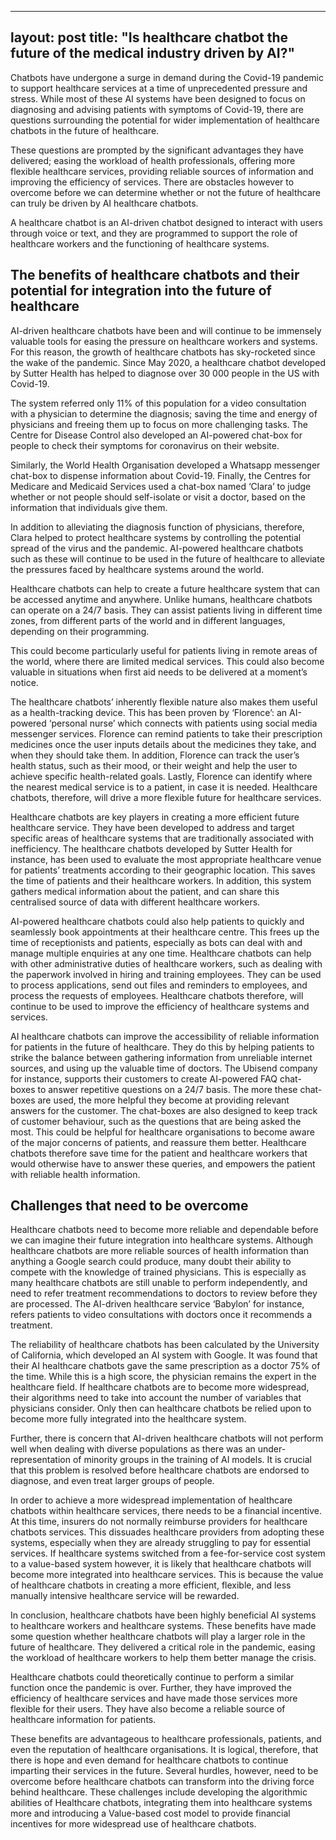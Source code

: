 ---
layout: post
title:  "Is healthcare chatbot the future of the medical industry driven by AI?"
-----

Chatbots have undergone a surge in demand during the Covid-19 pandemic to support healthcare services at a time of unprecedented pressure and stress. While most of these AI systems have been designed to focus on diagnosing and advising patients with symptoms of Covid-19, there are questions surrounding the potential for wider implementation of healthcare chatbots in the future of healthcare.

These questions are prompted by the significant advantages they have delivered; easing the workload of health professionals, offering more flexible healthcare services, providing reliable sources of information and improving the efficiency of services. There are obstacles however to overcome before we can determine whether or not the future of healthcare can truly be driven by AI healthcare chatbots.

A healthcare chatbot is an AI-driven chatbot designed to interact with users through voice or text, and they are programmed to support the role of healthcare workers and the functioning of healthcare systems.

## The benefits of healthcare chatbots and their potential for integration into the future of healthcare
AI-driven healthcare chatbots have been and will continue to be immensely valuable tools for easing the pressure on healthcare workers and systems. For this reason, the growth of healthcare chatbots has sky-rocketed since the wake of the pandemic. Since May 2020, a healthcare chatbot developed by Sutter Health has helped to diagnose over 30 000 people in the US with Covid-19.

The system referred only 11% of this population for a video consultation with a physician to determine the diagnosis; saving the time and energy of physicians and freeing them up to focus on more challenging tasks. The Centre for Disease Control also developed an AI-powered chat-box for people to check their symptoms for coronavirus on their website.

Similarly, the World Health Organisation developed a Whatsapp messenger chat-box to dispense information about Covid-19. Finally, the Centres for Medicare and Medicaid Services used a chat-box named ‘Clara’ to judge whether or not people should self-isolate or visit a doctor, based on the information that individuals give them.

In addition to alleviating the diagnosis function of physicians, therefore, Clara helped to protect healthcare systems by controlling the potential spread of the virus and the pandemic. AI-powered healthcare chatbots such as these will continue to be used in the future of healthcare to alleviate the pressures faced by healthcare systems around the world.

Healthcare chatbots can help to create a future healthcare system that can be accessed anytime and anywhere. Unlike humans, healthcare chatbots can operate on a 24/7 basis. They can assist patients living in different time zones, from different parts of the world and in different languages, depending on their programming.

This could become particularly useful for patients living in remote areas of the world, where there are limited medical services. This could also become valuable in situations when first aid needs to be delivered at a moment’s notice.

The healthcare chatbots’ inherently flexible nature also makes them useful as a health-tracking device. This has been proven by ‘Florence’: an AI-powered ‘personal nurse’ which connects with patients using social media messenger services. Florence can remind patients to take their prescription medicines once the user inputs details about the medicines they take, and when they should take them. In addition, Florence can track the user’s health status, such as their mood, or their weight and help the user to achieve specific health-related goals. Lastly, Florence can identify where the nearest medical service is to a patient, in case it is needed. Healthcare chatbots, therefore, will drive a more flexible future for healthcare services.

Healthcare chatbots are key players in creating a more efficient future healthcare service. They have been developed to address and target specific areas of healthcare systems that are traditionally associated with inefficiency. The healthcare chatbots developed by Sutter Health for instance, has been used to evaluate the most appropriate healthcare venue for patients’ treatments according to their geographic location. This saves the time of patients and their healthcare workers. In addition, this system gathers medical information about the patient, and can share this centralised source of data with different healthcare workers.

AI-powered healthcare chatbots could also help patients to quickly and seamlessly book appointments at their healthcare centre. This frees up the time of receptionists and patients, especially as bots can deal with and manage multiple enquiries at any one time. Healthcare chatbots can help with other administrative duties of healthcare workers, such as dealing with the paperwork involved in hiring and training employees. They can be used to process applications, send out files and reminders to employees, and process the requests of employees. Healthcare chatbots therefore, will continue to be used to improve the efficiency of healthcare systems and services.

AI healthcare chatbots can improve the accessibility of reliable information for patients in the future of healthcare. They do this by helping patients to strike the balance between gathering information from unreliable internet sources, and using up the valuable time of doctors. The Ubisend company for instance, supports their customers to create AI-powered FAQ chat-boxes to answer repetitive questions on a 24/7 basis. The more these chat-boxes are used, the more helpful they become at providing relevant answers for the customer. The chat-boxes are also designed to keep track of customer behaviour, such as the questions that are being asked the most. This could be helpful for healthcare organisations to become aware of the major concerns of patients, and reassure them better. Healthcare chatbots therefore save time for the patient and healthcare workers that would otherwise have to answer these queries, and empowers the patient with reliable health information.

## Challenges that need to be overcome
Healthcare chatbots need to become more reliable and dependable before we can imagine their future integration into healthcare systems. Although healthcare chatbots are more reliable sources of health information than anything a Google search could produce, many doubt their ability to compete with the knowledge of trained physicians. This is especially as many healthcare chatbots are still unable to perform independently, and need to refer treatment recommendations to doctors to review before they are processed. The AI-driven healthcare service ‘Babylon’ for instance, refers patients to video consultations with doctors once it recommends a treatment.

The reliability of healthcare chatbots has been calculated by the University of California, which developed an AI system with Google. It was found that their AI healthcare chatbots gave the same prescription as a doctor 75% of the time. While this is a high score, the physician remains the expert in the healthcare field. If healthcare chatbots are to become more widespread, their algorithms need to take into account the number of variables that physicians consider. Only then can healthcare chatbots be relied upon to become more fully integrated into the healthcare system.

Further, there is concern that AI-driven healthcare chatbots will not perform well when dealing with diverse populations as there was an under-representation of minority groups in the training of AI models. It is crucial that this problem is resolved before healthcare chatbots are endorsed to diagnose, and even treat larger groups of people.

In order to achieve a more widespread implementation of healthcare chatbots within healthcare services, there needs to be a financial incentive. At this time, insurers do not normally reimburse providers for healthcare chatbots services. This dissuades healthcare providers from adopting these systems, especially when they are already struggling to pay for essential services. If healthcare systems switched from a fee-for-service cost system to a value-based system however, it is likely that healthcare chatbots will become more integrated into healthcare services. This is because the value of healthcare chatbots in creating a more efficient, flexible, and less manually intensive healthcare service will be rewarded.

In conclusion, healthcare chatbots have been highly beneficial AI systems to healthcare workers and healthcare systems. These benefits have made some question whether healthcare chatbots will play a larger role in the future of healthcare. They delivered a critical role in the pandemic, easing the workload of healthcare workers to help them better manage the crisis.

Healthcare chatbots could theoretically continue to perform a similar function once the pandemic is over. Further, they have improved the efficiency of healthcare services and have made those services more flexible for their users. They have also become a reliable source of healthcare information for patients.

These benefits are advantageous to healthcare professionals, patients, and even the reputation of healthcare organisations. It is logical, therefore, that there is hope and even demand for healthcare chatbots to continue imparting their services in the future. Several hurdles, however, need to be overcome before healthcare chatbots can transform into the driving force behind healthcare. These challenges include developing the algorithmic abilities of Healthcare chatbots, integrating them into healthcare systems more and introducing a Value-based cost model to provide financial incentives for more widespread use of healthcare chatbots.
